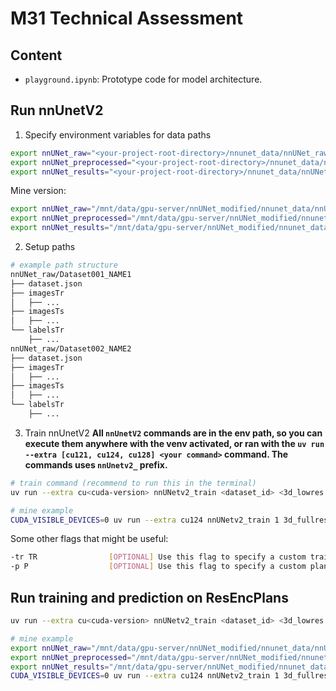 # M31 Technical Assessment

## Content
- `playground.ipynb`: Prototype code for model architecture.

## Run nnUnetV2
1. Specify environment variables for data paths
```bash
export nnUNet_raw="<your-project-root-directory>/nnunet_data/nnUNet_raw"
export nnUNet_preprocessed="<your-project-root-directory>/nnunet_data/nnUNet_preprocessed"
export nnUNet_results="<your-project-root-directory>/nnunet_data/nnUNet_results"
```

Mine version:
```bash
export nnUNet_raw="/mnt/data/gpu-server/nnUNet_modified/nnunet_data/nnUNet_raw"
export nnUNet_preprocessed="/mnt/data/gpu-server/nnUNet_modified/nnunet_data/nnUNet_preprocessed"
export nnUNet_results="/mnt/data/gpu-server/nnUNet_modified/nnunet_data/nnUNet_results"
```
2. Setup paths
```bash
# example path structure
nnUNet_raw/Dataset001_NAME1
├── dataset.json
├── imagesTr
│   ├── ...
├── imagesTs
│   ├── ...
└── labelsTr
    ├── ...
nnUNet_raw/Dataset002_NAME2
├── dataset.json
├── imagesTr
│   ├── ...
├── imagesTs
│   ├── ...
└── labelsTr
    ├── ...
```
3. Train nnUnetV2
**All `nnUnetV2` commands are in the env path, so you can execute them anywhere with the venv activated, or ran with the `uv run --extra [cu121, cu124, cu128] <your command>` command. The commands uses `nnUnetv2_` prefix.**
```bash
# train command (recommend to run this in the terminal)
uv run --extra cu<cuda-version> nnUNetv2_train <dataset_id> <3d_lowres | 3d_fullres> <crossvalidataion_fold_index> --npz -device 'cuda' --c <checkpoint_path>

# mine example
CUDA_VISIBLE_DEVICES=0 uv run --extra cu124 nnUNetv2_train 1 3d_fullres 0 --npz -device 'cuda' -num_gpus 1
```
Some other flags that might be useful:
```bash
-tr TR                [OPTIONAL] Use this flag to specify a custom trainer. Default: nnUNetTrainer
-p P                  [OPTIONAL] Use this flag to specify a custom plans identifier. Default: nnUNetPlans
```

## Run training and prediction on ResEncPlans
```bash
uv run --extra cu<cuda-version> nnUNetv2_train <dataset_id> <3d_lowres | 3d_fullres> <crossvalidataion_fold_index> --npz -device 'cuda' --c <checkpoint_path> -p nnUNetResEncUNet(M/L/XL)Plans

# mine example
export nnUNet_raw="/mnt/data/gpu-server/nnUNet_modified/nnunet_data/nnUNet_raw"
export nnUNet_preprocessed="/mnt/data/gpu-server/nnUNet_modified/nnunet_data/nnUNet_preprocessed"
export nnUNet_results="/mnt/data/gpu-server/nnUNet_modified/nnunet_data/nnUNet_results"
CUDA_VISIBLE_DEVICES=0 uv run --extra cu124 nnUNetv2_train 1 3d_fullres 0  -p nnUNetMultiTaskResEncUNetPlans -tr nnUNetTrainerMultiTask > training_log.txt
```